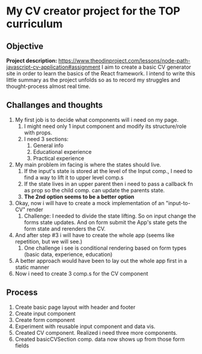 # My CV creator project for the TOP curriculum

## Objective
**Project description:** https://www.theodinproject.com/lessons/node-path-javascript-cv-application#assignment
I aim to create a basic CV generator site in order to learn the basics of the React framework.
I intend to write this little summary as the project unfolds so as to record my struggles and thought-process almost real time.

## Challanges and thoughts
1. My first job is to decide what components will i need on my page.
   1. I might need only 1 input component and modify its structure/role with props. 
   2. I need 3 sections:
      1. General info
      2. Educational experience
      3. Practical experience
2. My main problem im facing is where the states should live.
   1. If the input's state is stored at the level of the Input comp., I need to find a way to lift it to upper level comp.s
   2. If the state lives in an upper parent then i need to pass a callback fn as prop so the child comp. can update the parents state.
   3. **The 2nd option seems to be a better option**
3. Okay, now i will have to create a mock implementation of an "input-to-CV" render
   1. Challenge: I needed to divide the state lifting. So on input change the forms state updates. And on form submit the App's state gets the form state and rerenders the CV.
4. And after step #3 i will have to create the whole app (seems like repetition, but we will see.)
   1. One challenge i see is conditional rendering based on form types (basic data, experience, education)
5. A better approach would have been to lay out the whole app first in a static manner
6. Now i need to create 3 comp.s for the CV component
## Process
1. Create basic page layout with header and footer
2. Create input component
3. Create form component
4. Experiment with reusable input component and data vis.
5. Created CV component. Realized i need three more components. 
6. Created basicCVSection comp. data now shows up from those form fields